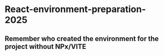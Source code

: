 # React-environment-preparation-2025

## Remember who created the environment for the project without NPx/VITE
